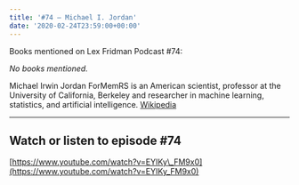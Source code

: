 ```yaml
---
title: '#74 – Michael I. Jordan'
date: '2020-02-24T23:59:00+00:00'
---
```


Books mentioned on Lex Fridman Podcast #74:

*No books mentioned.*

<!--more-->

Michael Irwin Jordan ForMemRS is an American scientist, professor at the University of California, Berkeley and researcher in machine learning, statistics, and artificial intelligence. <a href="https://en.wikipedia.org/wiki/Michael_I._Jordan" target="_blank">Wikipedia</a>

- - - - - -

## Watch or listen to episode #74

[https://www.youtube.com/watch?v=EYIKy\_FM9x0](https://www.youtube.com/watch?v=EYIKy_FM9x0)